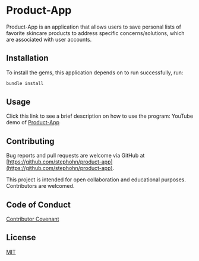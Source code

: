 # Product-App
Product-App is an application that allows users to save personal lists of favorite skincare products to address specific concerns/solutions, which are associated with user accounts.

## Installation
To install the gems, this application depends on to run successfully, run:
```bash
bundle install
```

## Usage
Click this link to see a brief description on how to use the program: YouTube demo of [Product-App](https://youtu.be/ZGAcUDP5K4I)

## Contributing
Bug reports and pull requests are welcome via GitHub at [https://github.com/stephohn/product-app](https://github.com/stephohn/product-app). 

This project is intended for open collaboration and educational purposes. Contributors are welcomed.

## Code of Conduct
[Contributor Covenant](https://www.contributor-covenant.org/)

## License
[MIT](https://choosealicense.com/licenses/mit/)